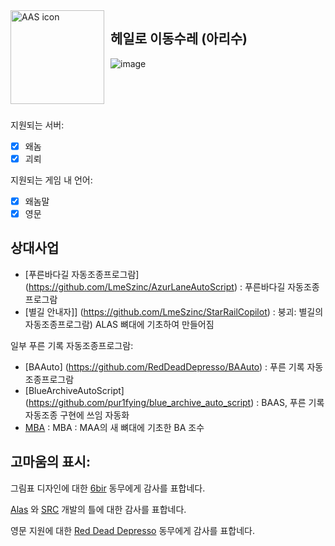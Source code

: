 <img width="150" height="150" align="left" style="float: left; margin: 0 10px 0 0;" alt="AAS icon" src="docs/resources/aas_icon.svg"/>

## 헤일로 이동수레 (아리수)
![image](https://github.com/VoltIcaRus/MeltedPOSCOArisuAutoKR/assets/3735740/de0e07c6-b543-44c8-9e08-7e9e3a66c888)



 <br/> 
  <br/> 
 <br/> 
 
지원되는 서버:

- [x] 왜놈
- [x] 괴뢰

지원되는 게임 내 언어:

- [x] 왜놈말
- [x] 영문

## 상대사업

- [푸른바다길 자동조종프로그람] (https://github.com/LmeSzinc/AzurLaneAutoScript) : 푸른바다길 자동조종프로그람
- [별길 안내자]] (https://github.com/LmeSzinc/StarRailCopilot) : 붕괴: 별길의 자동조종프로그람)
  ALAS 뼈대에 기초하여 만들어짐

일부 푸른 기록 자동조종프로그람:

- [BAAuto] (https://github.com/RedDeadDepresso/BAAuto) : 푸른 기록 자동조종프로그람
- [BlueArchiveAutoScript] (https://github.com/pur1fying/blue_archive_auto_script) : BAAS, 푸른 기록 자동조종 구현에 쓰임
  자동화
- [MBA](https://github.com/MaaAssistantArknights/MBA) : MBA : MAA의 새 뼈대에 기초한 BA 조수

## 고마움의 표시:

그림표 디자인에 대한 [6bir](https://github.com/6bir) 동무에게 감사를 표합네다.

[Alas](https://github.com/LmeSzinc/AzurLaneAutoScript) 와 [SRC](https://github.com/LmeSzinc/StarRailCopilot) 개발의 틀에 대한 감사를 표합네다.

영문 지원에 대한 [Red Dead Depresso](https://github.com/RedDeadDepresso) 동무에게 감사를 표합네다.
